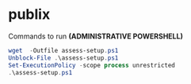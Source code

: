# publix
Commands to run **(ADMINISTRATIVE POWERSHELL)**
```powershell
wget  -Outfile assess-setup.ps1
Unblock-File .\assess-setup.ps1
Set-ExecutionPolicy -scope process unrestricted
.\assess-setup.ps1
```
